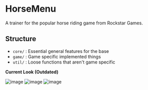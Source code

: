 # HorseMenu

A trainer for the popular horse riding game from Rockstar Games.

## Structure

- `core/` : Essential general features for the base
- `game/` : Game specific implemented things
- `util/` : Loose functions that aren't game specific

**Current Look (Outdated)**

![image](https://github.com/YimMenu/HorseMenu/assets/79384354/f4c0dbd8-9d89-417d-b1c1-b45c70a5f91a)
![image](https://github.com/YimMenu/HorseMenu/assets/79384354/610f28bd-fe28-4a25-987f-520d75460d67)
![image](https://github.com/YimMenu/HorseMenu/assets/79384354/ce5fbff0-6553-4998-a5dd-ef1747af53b2)
